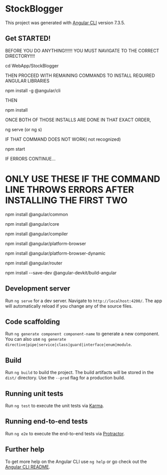 # StockBlogger

This project was generated with [Angular CLI](https://github.com/angular/angular-cli) version 7.3.5.

## Get STARTED!
BEFORE YOU DO ANYTHING!!!!!! YOU MUST NAVIGATE TO THE CORRECT DIRECTORY!!!!

cd WebApp/StockBlogger

THEN PROCEED WITH REMAINING COMMANDS TO INSTALL REQUIRED ANGULAR LIBRARIES

npm install -g @angular/cli

THEN

npm install

ONCE BOTH OF THOSE INSTALLS ARE DONE IN THAT EXACT ORDER,

ng serve (or ng s)

IF THAT COMMAND DOES NOT WORK( not recognized)

npm start

IF ERRORS CONTINUE...

# ONLY USE THESE IF THE COMMAND LINE THROWS ERRORS AFTER INSTALLING THE FIRST TWO
npm install @angular/common

npm install @angular/core

npm install @angular/compiler

npm install @angular/platform-browser

npm install @angular/platform-browser-dynamic

npm install @angular/router

npm install --save-dev @angular-devkit/build-angular

## Development server

Run `ng serve` for a dev server. Navigate to `http://localhost:4200/`. The app will automatically reload if you change any of the source files.

## Code scaffolding

Run `ng generate component component-name` to generate a new component. You can also use `ng generate directive|pipe|service|class|guard|interface|enum|module`.

## Build

Run `ng build` to build the project. The build artifacts will be stored in the `dist/` directory. Use the `--prod` flag for a production build.

## Running unit tests

Run `ng test` to execute the unit tests via [Karma](https://karma-runner.github.io).

## Running end-to-end tests

Run `ng e2e` to execute the end-to-end tests via [Protractor](http://www.protractortest.org/).

## Further help

To get more help on the Angular CLI use `ng help` or go check out the [Angular CLI README](https://github.com/angular/angular-cli/blob/master/README.md).
